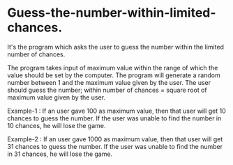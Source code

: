 # Guess-the-number-within-limited-chances.
It's the program which asks the user to guess the number within the limited number of chances.

The program takes input of maximum value within the range of which the value should be set by the computer.
The program will generate a random number between 1 and the maximum value given by the user.
The user should guess the number; within 
number of chances = square root of maximum value given by the user.

Example-1 : If an user gave 100 as maximum value, then that user will get 10 chances to guess the number.
If the user was unable to find the number in 10 chances, he will lose the game.

Example-2 : If an user gave 1000 as maximum value, then that user will get 31 chances to guess the number.
If the user was unable to find the number in 31 chances, he will lose the game.
